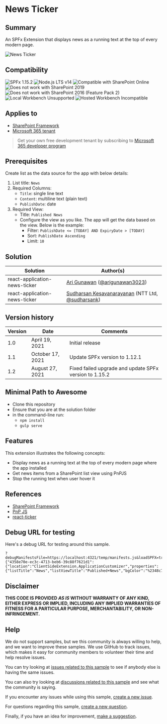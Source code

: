 # News Ticker

## Summary

An SPFx Extension that displays news as a running text at the top of every modern page.

![News Ticker](./assets/react-application-news-ticker.gif)

## Compatibility

![SPFx 1.15.2](https://img.shields.io/badge/SPFx-1.15.2-green.svg)
![Node.js LTS v14](https://img.shields.io/badge/Node.js-LTS%20v14-green.svg) 
![Compatible with SharePoint Online](https://img.shields.io/badge/SharePoint%20Online-Compatible-green.svg)
![Does not work with SharePoint 2019](https://img.shields.io/badge/SharePoint%20Server%202019-Incompatible-red.svg "SharePoint Server 2019 requires SPFx 1.4.1 or lower")
![Does not work with SharePoint 2016 (Feature Pack 2)](https://img.shields.io/badge/SharePoint%20Server%202016%20(Feature%20Pack%202)-Incompatible-red.svg "SharePoint Server 2016 Feature Pack 2 requires SPFx 1.1")
![Local Workbench Unsupported](https://img.shields.io/badge/Local%20Workbench-Unsupported-red.svg "Local workbench is no longer available as of SPFx 1.13 and above")
![Hosted Workbench Incompatible](https://img.shields.io/badge/Hosted%20Workbench-Incompatible-red.svg "Does not work with hosted workbench")

## Applies to

- [SharePoint Framework](https://aka.ms/spfx)
- [Microsoft 365 tenant](https://docs.microsoft.com/en-us/sharepoint/dev/spfx/set-up-your-developer-tenant)

> Get your own free development tenant by subscribing to [Microsoft 365 developer program](http://aka.ms/o365devprogram)

## Prerequisites

Create list as the data source for the app with below details:
1. List title: `News`
2. Required Columns: 
   - `Title`: single line text
   - `Content`: multiline text (plain text)
   - `PublishDate`: date
3. Required View:
   - Title: `Published News`
   - Configure the view as you like. The app will get the data based on the view. Below is the example:
      - Filter: `PublishDate <= [TODAY] AND ExpiryDate > [TODAY]`
      - Sort: `PublishDate Ascending`
      - Limit: `10`

## Solution

Solution|Author(s)
--------|---------
react-application-news-ticker | [Ari Gunawan](https://github.com/AriGunawan) ([@arigunawan3023](https://twitter.com/arigunawan3023))
react-application-news-ticker | [Sudharsan Kesavanarayanan](https://github.com/sudharsank) (NTT Ltd, [@sudharsank](https://twitter.com/sudharsank))

## Version history

Version|Date|Comments
-------|----|--------
1.0|April 19, 2021|Initial release
1.1|October 17, 2021|Update SPFx version to 1.12.1
1.2|August 27, 2021|Fixed failed upgrade and update SPFx version to 1.15.2


## Minimal Path to Awesome

- Clone this repository
- Ensure that you are at the solution folder
- in the command-line run:
  - `npm install`
  - `gulp serve`

## Features

This extension illustrates the following concepts:

- Display news as a running text at the top of every modern page where the app installed
- Get news items from a SharePoint list view using PnPJS
- Stop the running text when user hover it

## References

- [SharePoint Framework](https://docs.microsoft.com/en-us/sharepoint/dev/spfx/sharepoint-framework-overview)
- [PnP JS](https://pnp.github.io/pnpjs/)
- [react-ticker](https://github.com/AndreasFaust/react-ticker)


## Debug URL for testing
Here's a debug URL for testing around this sample. 

```
?debugManifestsFile=https://localhost:4321/temp/manifests.js&loadSPFX=true&customActions={"4358e70e-ec3c-4713-beb6-39c88f7621d1":{"location":"ClientSideExtension.ApplicationCustomizer","properties":{"listTitle":"News","listViewTitle":"Published+News","bgColor":"%2348c78e","textColor":"white"}}}
```

## Disclaimer
**THIS CODE IS PROVIDED *AS IS* WITHOUT WARRANTY OF ANY KIND, EITHER EXPRESS OR IMPLIED, INCLUDING ANY IMPLIED WARRANTIES OF FITNESS FOR A PARTICULAR PURPOSE, MERCHANTABILITY, OR NON-INFRINGEMENT.**

## Help

We do not support samples, but we this community is always willing to help, and we want to improve these samples. We use GitHub to track issues, which makes it easy for  community members to volunteer their time and help resolve issues.

You can try looking at [issues related to this sample](https://github.com/pnp/sp-dev-fx-extensions/issues?q=label%3Asample%3Areact-application-news-ticker) to see if anybody else is having the same issues.

You can also try looking at [discussions related to this sample](https://github.com/pnp/sp-dev-fx-extensions/discussions?discussions_q=label%3Asample%3Areact-application-news-ticker) and see what the community is saying.

If you encounter any issues while using this sample, [create a new issue](https://github.com/pnp/sp-dev-fx-extensions/issues/new?assignees=&labels=Needs%3A+Triage+%3Amag%3A%2Ctype%3Abug-suspected&template=bug-report.yml&sample=react-application-news-ticker&authors=@AriGunawan&title=react-application-news-ticker%20-%20).

For questions regarding this sample, [create a new question](https://github.com/pnp/sp-dev-fx-extensions/issues/new?assignees=&labels=Needs%3A+Triage+%3Amag%3A%2Ctype%3Abug-suspected&template=question.yml&sample=react-application-news-ticker&authors=@AriGunawan&title=react-application-news-ticker%20-%20).

Finally, if you have an idea for improvement, [make a suggestion](https://github.com/pnp/sp-dev-fx-extensions/issues/new?assignees=&labels=Needs%3A+Triage+%3Amag%3A%2Ctype%3Abug-suspected&template=suggestion.yml&sample=react-application-news-ticker&authors=@AriGunawan&title=react-application-news-ticker%20-%20).
